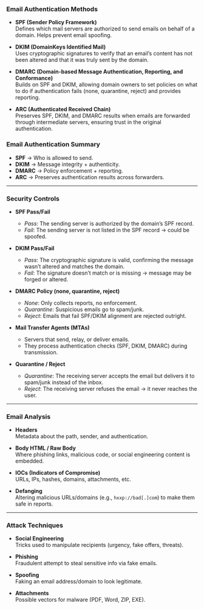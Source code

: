 ### Email Authentication Methods

- **SPF (Sender Policy Framework)**  
  Defines which mail servers are authorized to send emails on behalf of a domain. Helps prevent email spoofing.  

- **DKIM (DomainKeys Identified Mail)**  
  Uses cryptographic signatures to verify that an email’s content has not been altered and that it was truly sent by the domain.  

- **DMARC (Domain-based Message Authentication, Reporting, and Conformance)**  
  Builds on SPF and DKIM, allowing domain owners to set policies on what to do if authentication fails (none, quarantine, reject) and provides reporting.  

- **ARC (Authenticated Received Chain)**  
  Preserves SPF, DKIM, and DMARC results when emails are forwarded through intermediate servers, ensuring trust in the original authentication.  

### Email Authentication Summary

- **SPF** → Who is allowed to send.  
- **DKIM** → Message integrity + authenticity.  
- **DMARC** → Policy enforcement + reporting.  
- **ARC** → Preserves authentication results across forwarders.

---

### Security Controls

- **SPF Pass/Fail**  
  - *Pass*: The sending server is authorized by the domain’s SPF record.  
  - *Fail*: The sending server is not listed in the SPF record → could be spoofed.  

- **DKIM Pass/Fail**  
  - *Pass*: The cryptographic signature is valid, confirming the message wasn’t altered and matches the domain.  
  - *Fail*: The signature doesn’t match or is missing → message may be forged or altered.  

- **DMARC Policy (none, quarantine, reject)**  
  - *None*: Only collects reports, no enforcement.  
  - *Quarantine*: Suspicious emails go to spam/junk.  
  - *Reject*: Emails that fail SPF/DKIM alignment are rejected outright.  

- **Mail Transfer Agents (MTAs)**  
  - Servers that send, relay, or deliver emails.  
  - They process authentication checks (SPF, DKIM, DMARC) during transmission.  

- **Quarantine / Reject**  
  - *Quarantine*: The receiving server accepts the email but delivers it to spam/junk instead of the inbox.  
  - *Reject*: The receiving server refuses the email → it never reaches the user.  

---

### Email Analysis

- **Headers**  
  Metadata about the path, sender, and authentication.  

- **Body HTML / Raw Body**  
  Where phishing links, malicious code, or social engineering content is embedded.  

- **IOCs (Indicators of Compromise)**  
  URLs, IPs, hashes, domains, attachments, etc.  

- **Defanging**  
  Altering malicious URLs/domains (e.g., `hxxp://bad[.]com`) to make them safe in reports.  

---

### Attack Techniques

- **Social Engineering**  
  Tricks used to manipulate recipients (urgency, fake offers, threats).  

- **Phishing**  
  Fraudulent attempt to steal sensitive info via fake emails.  

- **Spoofing**  
  Faking an email address/domain to look legitimate.  

- **Attachments**  
  Possible vectors for malware (PDF, Word, ZIP, EXE).  
